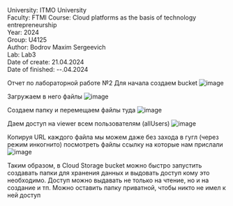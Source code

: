 University: ITMO University \
Faculty: FTMI Course: Cloud platforms as the basis of technology entrepreneurship \
Year: 2024 \
Group: U4125\
Author: Bodrov Maxim Sergeevich\
Lab: Lab3 \
Date of create: 21.04.2024 \
Date of finished: --.04.2024

Отчет по лабораторной работе №2
Для начала создаем bucket
![image](https://github.com/MaxBodr/2024_2025-cloud-platforms-as-the-basis-of-technology-entrepreneurship-U4125-Bodrov_Maxim_S/assets/125296807/7e92c979-6908-479e-ad68-cbc61da9ceb5)

Загружаем в него файлы
![image](https://github.com/MaxBodr/2024_2025-cloud-platforms-as-the-basis-of-technology-entrepreneurship-U4125-Bodrov_Maxim_S/assets/125296807/e65ee0c7-b018-44ed-b9df-cc30921b1c81)

Создаем папку и перемещаем файлы туда
![image](https://github.com/MaxBodr/2024_2025-cloud-platforms-as-the-basis-of-technology-entrepreneurship-U4125-Bodrov_Maxim_S/assets/125296807/66cb8bef-f9f6-417d-bebf-e0b96641ed0d)

Даем доступ на viewer всем пользователям (allUsers)
![image](https://github.com/MaxBodr/2024_2025-cloud-platforms-as-the-basis-of-technology-entrepreneurship-U4125-Bodrov_Maxim_S/assets/125296807/d2b315a0-a8a0-4f2c-93e9-2da9ce101f3d)

Копируя URL каждого файла мы можем даже без захода в гугл (через режим инкогнито) посмотреть файлы ссылку на которые нам прислали
![image](https://github.com/MaxBodr/2024_2025-cloud-platforms-as-the-basis-of-technology-entrepreneurship-U4125-Bodrov_Maxim_S/assets/125296807/e3f585f3-96fc-481b-b680-c29a6c838b7b)

Таким образом, в Cloud Storage bucket можно быстро запустить создавать папки для хранения данных и выдовать доступ кому это необходимо. Доступ можно выдавать не только на чтение, но и на создание и тп. Можно оставить папку приватной, чтобы никто не имел к ней доступ

